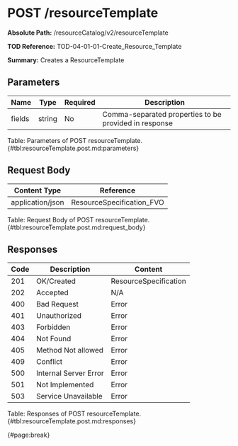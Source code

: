 <!--
    ATTENTION: This file was generated via gradle!
               Do NOT manually edit this file! Any such changes will be overwritten!
-->

# POST /resourceTemplate

**Absolute Path:** /resourceCatalog/v2/resourceTemplate

**TOD Reference:** TOD-04-01-01-Create_Resource_Template

**Summary:** Creates a ResourceTemplate

## Parameters

| Name | Type | Required | Description |
| ------ | ------ | --- | ------------ |
| fields | string | No | Comma-separated properties to be provided in response |

Table: Parameters of POST resourceTemplate. {#tbl:resourceTemplate.post.md:parameters}

## Request Body

| Content Type | Reference |
|--------------|-----------|
| application/json | ResourceSpecification_FVO |

Table: Request Body of POST resourceTemplate. {#tbl:resourceTemplate.post.md:request_body}

## Responses

| Code | Description | Content |
|------|-------------|---------|
| 201 | OK/Created | ResourceSpecification |
| 202 | Accepted | N/A |
| 400 | Bad Request | Error |
| 401 | Unauthorized | Error |
| 403 | Forbidden | Error |
| 404 | Not Found | Error |
| 405 | Method Not allowed | Error |
| 409 | Conflict | Error |
| 500 | Internal Server Error | Error |
| 501 | Not Implemented | Error |
| 503 | Service Unavailable | Error |

Table: Responses of POST resourceTemplate. {#tbl:resourceTemplate.post.md:responses}

{#page:break}
